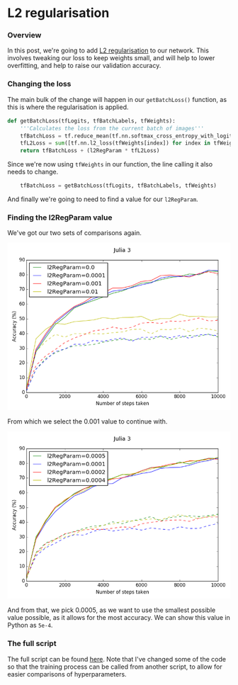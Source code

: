 # L2 regularisation

### Overview

In this post, we're going to add [L2 regularisation](http://neuralnetworksanddeeplearning.com/chap3.html#overfitting_and_regularization) to our network. This involves tweaking our loss to keep weights small, and will help to lower overfitting, and help to raise our validation accuracy.

### Changing the loss

The main bulk of the change will happen in our ```getBatchLoss()``` function, as this is where the regularisation is applied.

```python
def getBatchLoss(tfLogits, tfBatchLabels, tfWeights):
	'''Calculates the loss from the current batch of images'''
	tfBatchLoss = tf.reduce_mean(tf.nn.softmax_cross_entropy_with_logits(tfLogits, tfBatchLabels))
	tfL2Loss = sum([tf.nn.l2_loss(tfWeights[index]) for index in tfWeights])
	return tfBatchLoss + (l2RegParam * tfL2Loss)
```

Since we're now using ```tfWeights``` in our function, the line calling it also needs to change.

```python
	tfBatchLoss = getBatchLoss(tfLogits, tfBatchLabels, tfWeights)
```

And finally we're going to need to find a value for our ```l2RegParam```.

### Finding the l2RegParam value

We've got our two sets of comparisons again.

![Comparison 1](/images/Julia_3_blog_1.png)

From which we select the 0.001 value to continue with.

![Comparison 2](/images/Julia_3_blog_2.png)

And from that, we pick 0.0005, as we want to use the smallest possible value possible, as it allows for the most accuracy. We can show this value in Python as ```5e-4```.

### The full script

The full script can be found [here](/blog/Julia_3.py). Note that I've changed some of the code so that the training process can be called from another script, to allow for easier comparisons of hyperparameters.

